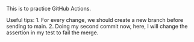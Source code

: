 This is to practice GitHub Actions.

Useful tips:
    1. For every change, we should create a new branch before sending to main.
    2. Doing my second commit now, here, I will change the assertion in my test to fail the merge.